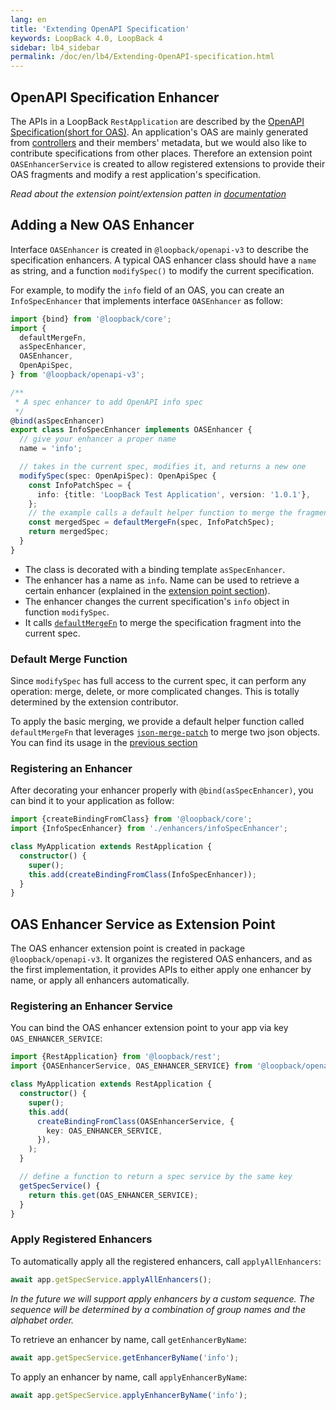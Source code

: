 ```yaml
---
lang: en
title: 'Extending OpenAPI Specification'
keywords: LoopBack 4.0, LoopBack 4
sidebar: lb4_sidebar
permalink: /doc/en/lb4/Extending-OpenAPI-specification.html
---
```


## OpenAPI Specification Enhancer

The APIs in a LoopBack `RestApplication` are described by the
[OpenAPI Specification(short for OAS)](https://github.com/OAI/OpenAPI-Specification/blob/master/versions/3.0.2.md).
An application's OAS are mainly generated from
[controllers](https://loopback.io/doc/en/lb4/Controllers.html) and their
members' metadata, but we would also like to contribute specifications from
other places. Therefore an extension point `OASEnhancerService` is created to
allow registered extensions to provide their OAS fragments and modify a rest
application's specification.

_Read about the extension point/extension patten in
[documentation](https://loopback.io/doc/en/lb4/Extension-point-and-extensions.html)_

## Adding a New OAS Enhancer

Interface `OASEnhancer` is created in `@loopback/openapi-v3` to describe the
specification enhancers. A typical OAS enhancer class should have a `name` as
string, and a function `modifySpec()` to modify the current specification.

For example, to modify the `info` field of an OAS, you can create an
`InfoSpecEnhancer` that implements interface `OASEnhancer` as follow:

```ts
import {bind} from '@loopback/core';
import {
  defaultMergeFn,
  asSpecEnhancer,
  OASEnhancer,
  OpenApiSpec,
} from '@loopback/openapi-v3';

/**
 * A spec enhancer to add OpenAPI info spec
 */
@bind(asSpecEnhancer)
export class InfoSpecEnhancer implements OASEnhancer {
  // give your enhancer a proper name
  name = 'info';

  // takes in the current spec, modifies it, and returns a new one
  modifySpec(spec: OpenApiSpec): OpenApiSpec {
    const InfoPatchSpec = {
      info: {title: 'LoopBack Test Application', version: '1.0.1'},
    };
    // the example calls a default helper function to merge the fragment spec.
    const mergedSpec = defaultMergeFn(spec, InfoPatchSpec);
    return mergedSpec;
  }
}
```

- The class is decorated with a binding template `asSpecEnhancer`.
- The enhancer has a name as `info`. Name can be used to retrieve a certain
  enhancer (explained in the
  [extension point section](#oas-enhancer-service-as-extension-point)).
- The enhancer changes the current specification's `info` object in function
  `modifySpec`.
- It calls [`defaultMergeFn`](#default-merge-function) to merge the
  specification fragment into the current spec.

### Default Merge Function

Since `modifySpec` has full access to the current spec, it can perform any
operation: merge, delete, or more complicated changes. This is totally
determined by the extension contributor.

To apply the basic merging, we provide a default helper function called
`defaultMergeFn` that leverages
[`json-merge-patch`](https://github.com/pierreinglebert/json-merge-patch) to
merge two json objects. You can find its usage in the
[previous section](#adding-a-new-oas-enhancer)

### Registering an Enhancer

After decorating your enhancer properly with `@bind(asSpecEnhancer)`, you can
bind it to your application as follow:

```ts
import {createBindingFromClass} from '@loopback/core';
import {InfoSpecEnhancer} from './enhancers/infoSpecEnhancer';

class MyApplication extends RestApplication {
  constructor() {
    super();
    this.add(createBindingFromClass(InfoSpecEnhancer));
  }
}
```

## OAS Enhancer Service as Extension Point

The OAS enhancer extension point is created in package `@loopback/openapi-v3`.
It organizes the registered OAS enhancers, and as the first implementation, it
provides APIs to either apply one enhancer by name, or apply all enhancers
automatically.

### Registering an Enhancer Service

You can bind the OAS enhancer extension point to your app via key
`OAS_ENHANCER_SERVICE`:

```ts
import {RestApplication} from '@loopback/rest';
import {OASEnhancerService, OAS_ENHANCER_SERVICE} from '@loopback/openapi-v3';

class MyApplication extends RestApplication {
  constructor() {
    super();
    this.add(
      createBindingFromClass(OASEnhancerService, {
        key: OAS_ENHANCER_SERVICE,
      }),
    );
  }

  // define a function to return a spec service by the same key
  getSpecService() {
    return this.get(OAS_ENHANCER_SERVICE);
  }
}
```

### Apply Registered Enhancers

To automatically apply all the registered enhancers, call `applyAllEnhancers`:

```ts
await app.getSpecService.applyAllEnhancers();
```

_In the future we will support apply enhancers by a custom sequence. The
sequence will be determined by a combination of group names and the alphabet
order._

To retrieve an enhancer by name, call `getEnhancerByName`:

```ts
await app.getSpecService.getEnhancerByName('info');
```

To apply an enhancer by name, call `applyEnhancerByName`:

```ts
await app.getSpecService.applyEnhancerByName('info');
```
